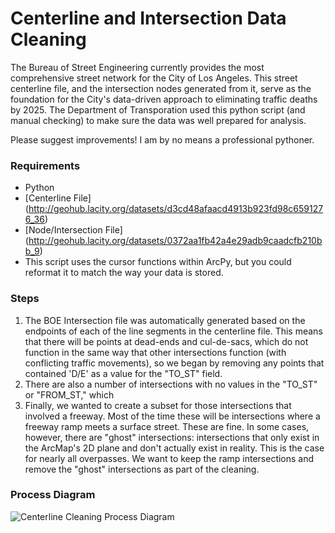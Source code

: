 # Centerline and Intersection Data Cleaning

The Bureau of Street Engineering currently provides the most comprehensive street network for the City of Los Angeles. This street centerline file, and the intersection nodes generated from it, serve as the foundation for the City's data-driven approach to eliminating traffic deaths by 2025. The Department of Transporation used this python script (and manual checking) to make sure the data was well prepared for analysis.

Please suggest improvements! I am by no means a professional pythoner.

### Requirements

- Python
- [Centerline File] (http://geohub.lacity.org/datasets/d3cd48afaacd4913b923fd98c6591276_36)
- [Node/Intersection File] (http://geohub.lacity.org/datasets/0372aa1fb42a4e29adb9caadcfb210bb_9)
- This script uses the cursor functions within ArcPy, but you could reformat it to match the way your data is stored.

### Steps

1. The BOE Intersection file was automatically generated based on the endpoints of each of the line segments in the centerline file. This means that there will be points at dead-ends and cul-de-sacs, which do not function in the same way that other intersections function (with conflicting traffic movements), so we began by removing any points that contained 'D/E' as a value for the "TO_ST" field.
2. There are also a number of intersections with no values in the "TO_ST" or "FROM_ST," which 
3. Finally, we wanted to create a subset for those intersections that involved a freeway. Most of the time these will be intersections where a freeway ramp meets a surface street. These are fine. In some cases, however, there are "ghost" intersections: intersections that only exist in the ArcMap's 2D plane and don't actually exist in reality. This is the case for nearly all overpasses. We want to keep the ramp intersections and remove the "ghost" intersections as part of the cleaning. 

### Process Diagram

![Centerline Cleaning Process Diagram](https://github.com/black-tea/VisionZero/blob/master/CenterlineCleaning/ESRI_BuildDatabase.png)
